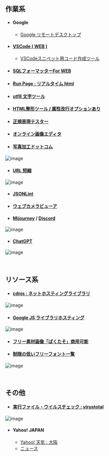 ## 作業系

- #### Google
  - [Google リモートデスクトップ](https://remotedesktop.google.com/access/)

- #### [VSCode ( WEB )](https://vscode.dev/)
  - [VSCodeスニペット用コード作成ツール](https://migi.me/vsc_snippet/)

- #### [SQLフォーマッターFor WEB](https://atl2.net/webtool/sql%E3%83%95%E3%82%A9%E3%83%BC%E3%83%9E%E3%83%83%E3%82%BF%E3%83%BCfor-web/)

- #### [Run Page : リアルタイム html](http://toolbox.winofsql.jp/run-page.php)

- #### [utf8 文字ツール](http://lightbox.on.coocan.jp/html/utf8tool.php)

- #### [HTML整形ツール / 属性改行オプションあり](https://u670.com/pikamap/htmlseikei.php)

- #### [正規表現テスター](https://regex101.com/)

- #### [オンライン画像エディタ](https://pixlr.com/jp/x/?lang=jp-JP)

- #### [写真加工ドットコム](https://www.photo-kako.com/)
![image](https://user-images.githubusercontent.com/1501327/222332224-3d3befe0-36a7-4f51-869a-91b48b2e2969.png)

- #### [URL 短縮](https://bitly.com/)
![image](https://user-images.githubusercontent.com/1501327/222332053-c02e00af-a827-4d20-9b63-667d138264f9.png)

- #### [JSONLint](https://jsonlint.com/)

- #### [ウェブカメラビューア](https://ja.webcamtests.com/viewer)

- #### [Mijourney](https://www.midjourney.com/) / [Discord](https://discord.com/)
![image](https://user-images.githubusercontent.com/1501327/222332518-90df30d9-0b97-4654-b02b-123f847f0310.png)

- #### [ChatGPT](https://chat.openai.com/)
![image](https://user-images.githubusercontent.com/1501327/222332932-6a656755-800b-4b0f-9615-736bc168c510.png)

<br>

## リソース系

- #### [cdnjs : ネットホスティングライブラリ](https://cdnjs.com/libraries)
![image](https://user-images.githubusercontent.com/1501327/222333057-b58b9aa6-f10e-424d-9385-bd5c852a9c90.png)

- #### [Google JS ライブラリホスティング](https://developers.google.com/speed/libraries/)
![image](https://user-images.githubusercontent.com/1501327/222333373-03da08bc-a949-43b8-991f-b63d6efe6023.png)

- #### [フリー素材画像「ぱくたそ」商用可能](https://www.pakutaso.com/)

- #### [制限の低いフリーフォント一覧](http://lightbox.on.coocan.jp/html/freefont_list.php)
![image](https://user-images.githubusercontent.com/1501327/222333146-ce1cbe59-3c31-4459-b3f1-7b4cfa411b22.png)

<br>

## その他

- #### [実行ファイル・ウイルスチェック : virustotal](https://www.virustotal.com/gui/home/upload)
![image](https://user-images.githubusercontent.com/1501327/222333467-135399e8-cdfe-421c-8637-72305cd7ab77.png)

- #### Yahoo! JAPAN
  - [Yahoo! 天気 : 大阪](https://weather.yahoo.co.jp/weather/jp/27/6200.html)
  - [ニュース](https://news.yahoo.co.jp/topics)

